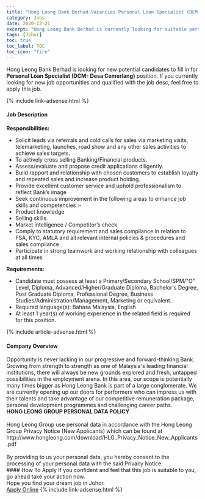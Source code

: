 ```yaml
---
title: "Hong Leong Bank Berhad Vacancies Personal Loan Specialist (DCM- Desa Cemerlang)" 
category: Jobs 
date: 2020-12-21 
excerpt: "Hong Leong Bank Berhad is currently looking for suitable person to fill in the Personal Loan Specialist (DCM- Desa Cemerlang) which positioned at Johor" 
tags: [Johor] 
toc: true 
toc_label: TOC 
toc_icon: "fire" 
--- 
```


<p>Hong Leong Bank Berhad is looking for new potential candidates to fill in for <b>Personal Loan Specialist (DCM- Desa Cemerlang)</b> position. If you currently looking for new job opportunities and qualified with the job desc, feel free to apply this job.
</p>{% include link-adsense.html %} 
<div><div><div><h4>Job Description</h4></div></div><div><div><span><div><div><strong>Responsibilities:</strong><ul><li>Solicit leads via referrals and cold calls for sales via marketing visits, telemarketing, launches, road show and any other sales activities to achieve sales targets.</li><li>To actively cross selling Banking/Financial products.</li><li>Assess/evaluate and propose credit applications diligently.</li><li>Build rapport and relationship with chosen customers to establish loyalty and repeated sales and increase product holding.</li><li>Provide excellent customer service and uphold professionalism to reflect Bank&#8217;s image</li><li>Seek continuous improvement in the following areas to enhance job skills and competencies :-</li><li>Product knowledge</li><li>Selling skills</li><li>Market intelligence / Competitor&#8217;s check</li><li>Comply to statutory requirement and sales compliance in relation to FSA, KYC, AMLA and all relevant internal policies &amp; procedures and sales compliance</li><li>Participate in strong teamwork and working relationship with colleagues at all times</li></ul><div><strong>Requirements:</strong></div><ul><li>Candidate must possess at least a Primary/Secondary School/SPM/"O" Level, Diploma, Advanced/Higher/Graduate Diploma, Bachelor's Degree, Post Graduate Diploma, Professional Degree, Business Studies/Administration/Management, Marketing or equivalent.</li><li>Required language(s): Bahasa Malaysia, English</li><li>At least 1 year(s) of working experience in the related field is required for this position.</li></ul></div></div></span></div></div></div> 
{% include article-adsense.html %} 
<div><div><div><h4>Company Overview</h4></div></div><div><div><span><div><div>
	Opportunity is never lacking in our progressive and forward-thinking Bank. Growing from strength to strength as one of Malaysia's leading financial institutions, there will always be new grounds explored and fresh, untapped possibilities in the employment arena. In this area, our scope is potentially many times bigger as Hong Leong Bank is part of a large conglomerate. We are currently opening up our doors for performers who can impress us with their talents and take advantage of our competitive remuneration package, personal development programmes and challenging career paths.</div>
<div>
<strong>HONG LEONG GROUP PERSONAL DATA POLICY</strong><br>
	&#160;</div>
<div>
	Hong Leong Group use personal data in accordance with the Hong Leong Group Privacy Notice (New Applicants) which can be found at http://www.hongleong.com/download/HLG_Privacy_Notice_New_Applicants.pdf<br>
	&#160;</div>
<div>
	By providing to us your personal data, you hereby consent to the processing of your personal data with the said Privacy Notice.</div></div></span></div></div></div> 
#### How To Apply 
If you confident and feel that this job is suitable to you, go ahead take your action now. <br/> 
Hope you find your dream job in Johor. <br/> 
<a href="https://www.jobstreet.com.my/en/job/personal-loan-specialist-dcm-desa-cemerlang-4448484?jobId=jobstreet-my-job-4448484&sectionRank=20&token=0~1bc18f33-a2aa-4d5b-ab91-8047d02eb5b3&fr=SRP%20View%20In%20New%20Ta" class="btn btn--info" target="_blank" rel="nofollow noopenner">Apply Online</a> 
{% include link-adsense.html %} 